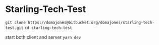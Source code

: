 # Starling-Tech-Test

```git clone https://domajones@bitbucket.org/domajones/starling-tech-test.git```
```cd starling-tech-test```

start both client and server
```yarn dev```